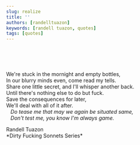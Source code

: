 ```yaml
---
slug: realize
title: ''
authors: [randelltuazon]
keywords: [randell tuazon, quotes]
tags: [quotes]
---
```


<br/><br/><br/>

We're stuck in the mornight and empty bottles,  
In our blurry minds even, come read my tells.  
Share one little secret, and I'll whisper another back.  
Until there's nothing else to do but fuck.  
Save the consequences for later,  
We'll deal with all of it after.  
&nbsp;&nbsp; *Do tease me that may we again be situated same,*  
&nbsp;&nbsp; *Don't test me, you know I'm always game.*  

<footer>
  Randell Tuazon
  <div class="text-xs mt-2 text-stone-500">*Dirty Fucking Sonnets Series*</div>
</footer>
